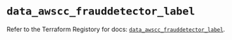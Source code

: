 # `data_awscc_frauddetector_label`

Refer to the Terraform Registory for docs: [`data_awscc_frauddetector_label`](https://registry.terraform.io/providers/hashicorp/awscc/0.70.0/docs/data-sources/frauddetector_label).
